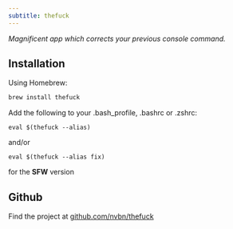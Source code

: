 ```yaml
---
subtitle: thefuck
---
```


_Magnificent app which corrects your previous console command._

## Installation

Using Homebrew:

```sh
brew install thefuck
```

Add the following to your .bash_profile, .bashrc or .zshrc:

```
eval $(thefuck --alias)
```

and/or

```
eval $(thefuck --alias fix)
```

for the **SFW** version

## Github

Find the project at [github.com/nvbn/thefuck](https://github.com/nvbn/thefuck)
